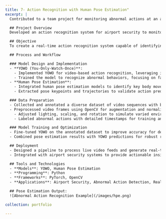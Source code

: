 ```yaml
---
title: 7- Action Recognition with Human Pose Estimation"
excerpt: |
  Contributed to a team project for monitoring abnormal actions at an airport using YOWO and human pose estimation models. The system successfully detected multiple abnormal actions, such as falling down and dashing, in real-time.

  ## Project Overview
  Developed an action recognition system for airport security to monitor and detect abnormal human behaviors using YOWO (You-Only-Watch-Once) and human pose estimation techniques. The system was optimized for real-time performance to ensure prompt alerts and responses.

  ## Objective
  To create a real-time action recognition system capable of identifying multiple abnormal actions (e.g., falling down, dashing) in crowded airport environments, enhancing security and safety measures.

  ## Process and Workflow

  ### Model Design and Implementation
  - **YOWO (You-Only-Watch-Once)**:
    - Implemented YOWO for video-based action recognition, leveraging its efficiency in spatiotemporal feature extraction.
    - Trained the model to recognize abnormal behaviors, focusing on falling and dashing actions.
  - **Human Pose Estimation**:
    - Integrated human pose estimation models to identify key body movements and postures.
    - Extracted pose keypoints and trajectories to validate action predictions and reduce false positives.

  ### Data Preparation
  - Collected and annotated a diverse dataset of video sequences with both normal and abnormal actions in airport scenarios.
  - Preprocessed video frames using OpenCV for augmentation and normalization:
    - Adjusted lighting, scaling, and rotation to simulate varied environments.
    - Labeled abnormal actions with detailed timestamps for training and evaluation.

  ### Model Training and Optimization
  - Fine-tuned YOWO on the annotated dataset to improve accuracy for detecting targeted actions.
  - Combined pose estimation results with YOWO predictions for robust recognition, especially in crowded or partially obscured environments.

  ## Deployment
  - Designed a pipeline to process live video feeds and generate real-time alerts for detected abnormal actions.
  - Integrated with airport security systems to provide actionable insights.

  ## Tools and Technologies
  - **Models**: YOWO, Human Pose Estimation 
  - **Programming**: Python
  - **Frameworks**: PyTorch, OpenCV
  - **Applications**: Airport Security, Abnormal Action Detection, Real-Time Surveillance

  ## Pose Estimation Output:
  ![Abnormal Action Recognition Example](/images/hpe.png)

collection: portfolio

---
```

